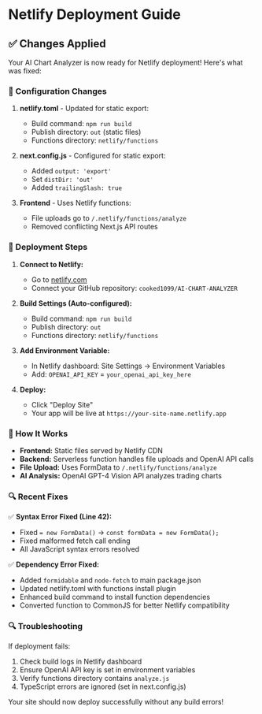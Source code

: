 # Netlify Deployment Guide

## ✅ Changes Applied

Your AI Chart Analyzer is now ready for Netlify deployment! Here's what was fixed:

### 🔧 Configuration Changes

1. **netlify.toml** - Updated for static export:
   - Build command: `npm run build`
   - Publish directory: `out` (static files)
   - Functions directory: `netlify/functions`

2. **next.config.js** - Configured for static export:
   - Added `output: 'export'`
   - Set `distDir: 'out'`
   - Added `trailingSlash: true`

3. **Frontend** - Uses Netlify functions:
   - File uploads go to `/.netlify/functions/analyze`
   - Removed conflicting Next.js API routes

### 🚀 Deployment Steps

1. **Connect to Netlify:**
   - Go to [netlify.com](https://netlify.com)
   - Connect your GitHub repository: `cooked1099/AI-CHART-ANALYZER`

2. **Build Settings (Auto-configured):**
   - Build command: `npm run build`
   - Publish directory: `out`
   - Functions directory: `netlify/functions`

3. **Add Environment Variable:**
   - In Netlify dashboard: Site Settings → Environment Variables
   - Add: `OPENAI_API_KEY` = `your_openai_api_key_here`

4. **Deploy:**
   - Click "Deploy Site"
   - Your app will be live at `https://your-site-name.netlify.app`

### 🎯 How It Works

- **Frontend:** Static files served by Netlify CDN
- **Backend:** Serverless function handles file uploads and OpenAI API calls
- **File Upload:** Uses FormData to `/.netlify/functions/analyze`
- **AI Analysis:** OpenAI GPT-4 Vision API analyzes trading charts

### 🔍 Recent Fixes

✅ **Syntax Error Fixed (Line 42):** 
- Fixed `= new FormData()` → `const formData = new FormData();`
- Fixed malformed fetch call ending
- All JavaScript syntax errors resolved

✅ **Dependency Error Fixed:** 
- Added `formidable` and `node-fetch` to main package.json
- Updated netlify.toml with functions install plugin
- Enhanced build command to install function dependencies
- Converted function to CommonJS for better Netlify compatibility

### 🔍 Troubleshooting

If deployment fails:
1. Check build logs in Netlify dashboard
2. Ensure OpenAI API key is set in environment variables
3. Verify functions directory contains `analyze.js`
4. TypeScript errors are ignored (set in next.config.js)

Your site should now deploy successfully without any build errors!
